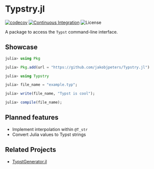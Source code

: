
# Typstry.jl

[![codecov](https://codecov.io/gh/jakobjpeters/Typstry.jl/branch/main/graph/badge.svg?token=J38tlZ9wFs)](https://codecov.io/gh/jakobjpeters/Typstry.jl)
[![Continuous Integration](https://github.com/jakobjpeters/Typstry.jl/workflows/Continuous%20Integration/badge.svg)](https://github.com/jakobjpeters/Typst.jl/actions/continuous_integration.yml)
![License](https://img.shields.io/github/license/jakobjpeters/Typstry.jl)

A package to access the `Typst` command-line interface.

## Showcase

```julia
julia> using Pkg

julia> Pkg.add(url = "https://github.com/jakobjpeters/Typstry.jl")

julia> using Typstry

julia> file_name = "example.typ";

julia> write(file_name, "Typst is cool");

julia> compile(file_name);
```

## Planned features

- Implement interpolation within `@T_str`
- Convert Julia values to Typst strings

## Related Projects

- [TypstGenerator.jl](https://github.com/onecalfman/TypstGenerator.jl)
